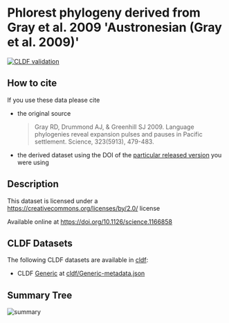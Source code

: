 # Phlorest phylogeny derived from Gray et al. 2009 'Austronesian (Gray et al. 2009)'

[![CLDF validation](https://github.com/phlorest/gray_et_al2009/workflows/CLDF-validation/badge.svg)](https://github.com/phlorest/gray_et_al2009/actions?query=workflow%3ACLDF-validation)

## How to cite

If you use these data please cite
- the original source
  > Gray RD, Drummond AJ, & Greenhill SJ 2009. Language phylogenies reveal expansion pulses and pauses in Pacific settlement. Science, 323(5913), 479-483.
- the derived dataset using the DOI of the [particular released version](../../releases/) you were using

## Description


This dataset is licensed under a https://creativecommons.org/licenses/by/2.0/ license

Available online at https://doi.org/10.1126/science.1166858


## CLDF Datasets

The following CLDF datasets are available in [cldf](cldf):

- CLDF [Generic](https://github.com/cldf/cldf/tree/master/modules/Generic) at [cldf/Generic-metadata.json](cldf/Generic-metadata.json)

## Summary Tree

![summary](./summary_tree.svg)